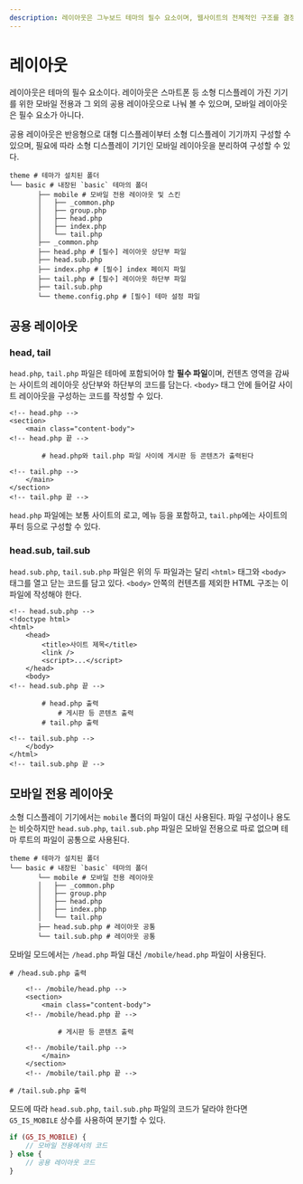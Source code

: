 ```yaml
---
description: 레이아웃은 그누보드 테마의 필수 요소이며, 웹사이트의 전체적인 구조를 결정한다. PC와 모바일 레이아웃을 포함할 수 있으며 반응형으로 구성할 수도 있다.
---
```


# 레이아웃

레이아웃은 테마의 필수 요소이다. 레이아웃은 스마트폰 등 소형 디스플레이 가진 기기를 위한 모바일 전용과 그 외의 공용 레이아웃으로 나눠 볼 수 있으며, 모바일 레이아웃은 필수 요소가 아니다.

공용 레이아웃은 반응형으로 대형 디스플레이부터 소형 디스플레이 기기까지 구성할 수 있으며, 필요에 따라 소형 디스플레이 기기인 모바일 레이아웃을 분리하여 구성할 수 있다.

```shell{3,10-17}
theme # 테마가 설치된 폴더
└── basic # 내장된 `basic` 테마의 폴더
       ├── mobile # 모바일 전용 레이아웃 및 스킨
       │   ├── _common.php
       │   ├── group.php
       │   ├── head.php
       │   ├── index.php
       │   └── tail.php
       ├── _common.php
       ├── head.php # [필수] 레이아웃 상단부 파일
       ├── head.sub.php
       ├── index.php # [필수] index 페이지 파일
       ├── tail.php # [필수] 레이아웃 하단부 파일
       ├── tail.sub.php
       └── theme.config.php # [필수] 테마 설정 파일
```

## 공용 레이아웃

### head, tail

`head.php`, `tail.php` 파일은 테마에 포함되어야 할 **필수 파일**이며, 컨텐츠 영역을 감싸는 사이트의 레이아웃 상단부와 하단부의 코드를 담는다. `<body>` 태그 안에 들어갈 사이트 레이아웃을 구성하는 코드를 작성할 수 있다.

```html{2-3,9-10}
<!-- head.php -->
<section>
    <main class="content-body">
<!-- head.php 끝 -->

        # head.php와 tail.php 파일 사이에 게시판 등 콘텐츠가 출력된다

<!-- tail.php -->
    </main>
</section>
<!-- tail.php 끝 -->
```

`head.php` 파일에는 보통 사이트의 로고, 메뉴 등을 포함하고, `tail.php`에는 사이트의 푸터 등으로 구성할 수 있다.

### head.sub, tail.sub

`head.sub.php`, `tail.sub.php` 파일은 위의 두 파일과는 달리 `<html>` 태그와 `<body>` 태그를 열고 닫는 코드를 담고 있다. `<body>` 안쪽의 컨텐츠를 제외한 HTML 구조는 이 파일에 작성해야 한다.

```html{2-9,17-18}
<!-- head.sub.php -->
<!doctype html>
<html>
    <head>
        <title>사이트 제목</title>
        <link />
        <script>...</script>
    </head>
    <body>
<!-- head.sub.php 끝 -->

        # head.php 출력
            # 게시판 등 콘텐츠 출력
        # tail.php 출력

<!-- tail.sub.php -->
    </body>
</html>
<!-- tail.sub.php 끝 -->
```

## 모바일 전용 레이아웃

소형 디스플레이 기기에서는 `mobile` 폴더의 파일이 대신 사용된다. 파일 구성이나 용도는 비슷하지만 `head.sub.php`, `tail.sub.php` 파일은 모바일 전용으로 따로 없으며 테마 루트의 파일이 공통으로 사용된다.

```shell{3,9-10}
theme # 테마가 설치된 폴더
└── basic # 내장된 `basic` 테마의 폴더
       └── mobile # 모바일 전용 레이아웃
       │   ├── _common.php
       │   ├── group.php
       │   ├── head.php
       │   ├── index.php
       │   └── tail.php
       ├── head.sub.php # 레이아웃 공통
       └── tail.sub.php # 레이아웃 공통
```

모바일 모드에서는 `/head.php` 파일 대신 `/mobile/head.php` 파일이 사용된다.

```html{1,4-5,11-12,15}
# /head.sub.php 출력

    <!-- /mobile/head.php -->
    <section>
        <main class="content-body">
    <!-- /mobile/head.php 끝 -->

            # 게시판 등 콘텐츠 출력

    <!-- /mobile/tail.php -->
        </main>
    </section>
    <!-- /mobile/tail.php 끝 -->

# /tail.sub.php 출력
```

모드에 따라 `head.sub.php`, `tail.sub.php` 파일의 코드가 달라야 한다면 `G5_IS_MOBILE` 상수를 사용하여 분기할 수 있다.

```php
if (G5_IS_MOBILE) {
    // 모바일 전용에서의 코드
} else {
    // 공용 레이아웃 코드
}
```
